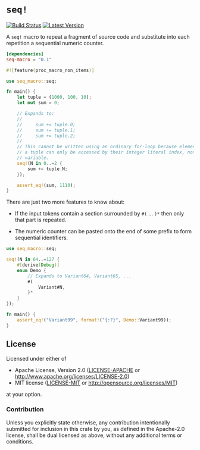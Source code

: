 `seq!`
======

[![Build Status](https://api.travis-ci.org/dtolnay/seq-macro.svg?branch=master)](https://travis-ci.org/dtolnay/seq-macro)
[![Latest Version](https://img.shields.io/crates/v/seq-macro.svg)](https://crates.io/crates/seq-macro)

A `seq!` macro to repeat a fragment of source code and substitute into each
repetition a sequential numeric counter.

```toml
[dependencies]
seq-macro = "0.1"
```

```rust
#![feature(proc_macro_non_items)]

use seq_macro::seq;

fn main() {
    let tuple = (1000, 100, 10);
    let mut sum = 0;

    // Expands to:
    //
    //     sum += tuple.0;
    //     sum += tuple.1;
    //     sum += tuple.2;
    //
    // This cannot be written using an ordinary for-loop because elements of
    // a tuple can only be accessed by their integer literal index, not by a
    // variable.
    seq!(N in 0..=2 {
        sum += tuple.N;
    });

    assert_eq!(sum, 1110);
}
```

There are just two more features to know about:

- If the input tokens contain a section surrounded by `#(` ... `)*` then only
  that part is repeated.

- The numeric counter can be pasted onto the end of some prefix to form
  sequential identifiers.

```rust
use seq_macro::seq;

seq!(N in 64..=127 {
    #[derive(Debug)]
    enum Demo {
        // Expands to Variant64, Variant65, ...
        #(
            Variant#N,
        )*
    }
});

fn main() {
    assert_eq!("Variant99", format!("{:?}", Demo::Variant99));
}
```

## License

Licensed under either of

 * Apache License, Version 2.0 ([LICENSE-APACHE](LICENSE-APACHE) or http://www.apache.org/licenses/LICENSE-2.0)
 * MIT license ([LICENSE-MIT](LICENSE-MIT) or http://opensource.org/licenses/MIT)

at your option.

### Contribution

Unless you explicitly state otherwise, any contribution intentionally submitted
for inclusion in this crate by you, as defined in the Apache-2.0 license, shall
be dual licensed as above, without any additional terms or conditions.
